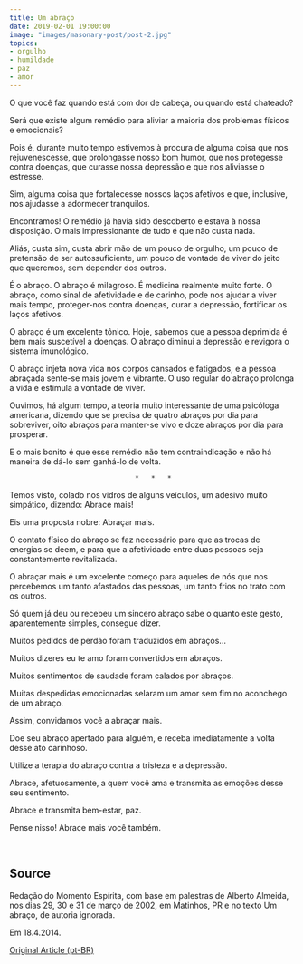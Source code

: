 ```yaml
---
title: Um abraço
date: 2019-02-01 19:00:00
image: "images/masonary-post/post-2.jpg"
topics: 
- orgulho
- humildade
- paz
- amor
---
```


O que você faz quando está com dor de cabeça, ou quando está chateado?

Será que existe algum remédio para aliviar a maioria dos problemas físicos e
emocionais?

Pois é, durante muito tempo estivemos à procura de alguma coisa que nos
rejuvenescesse, que prolongasse nosso bom humor, que nos protegesse contra
doenças, que curasse nossa depressão e que nos aliviasse o estresse.

Sim, alguma coisa que fortalecesse nossos laços afetivos e que, inclusive, nos
ajudasse a adormecer tranquilos.

Encontramos! O remédio já havia sido descoberto e estava à nossa disposição. O
mais impressionante de tudo é que não custa nada.

Aliás, custa sim, custa abrir mão de um pouco de orgulho, um pouco de pretensão
de ser autossuficiente, um pouco de vontade de viver do jeito que queremos, sem
depender dos outros.

É o abraço. O abraço é milagroso. É medicina realmente muito forte. O abraço,
como sinal de afetividade e de carinho, pode nos ajudar a viver mais tempo,
proteger-nos contra doenças, curar a depressão, fortificar os laços afetivos.

O abraço é um excelente tônico. Hoje, sabemos que a pessoa deprimida é bem mais
suscetível a doenças. O abraço diminui a depressão e revigora o sistema
imunológico.

O abraço injeta nova vida nos corpos cansados e fatigados, e a pessoa abraçada
sente-se mais jovem e vibrante. O uso regular do abraço prolonga a vida e
estimula a vontade de viver.

Ouvimos, há algum tempo, a teoria muito interessante de uma psicóloga
americana, dizendo que se precisa de quatro abraços por dia para sobreviver,
oito abraços para manter-se vivo e doze abraços por dia para prosperar.

E o mais bonito é que esse remédio não tem contraindicação e não há maneira de
dá-lo sem ganhá-lo de volta.

                                   *   *   *

Temos visto, colado nos vidros de alguns veículos, um adesivo muito simpático,
dizendo: Abrace mais!

Eis uma proposta nobre: Abraçar mais.

O contato físico do abraço se faz necessário para que as trocas de energias se
deem, e para que a afetividade entre duas pessoas seja constantemente
revitalizada.

O abraçar mais é um excelente começo para aqueles de nós que nos percebemos um
tanto afastados das pessoas, um tanto frios no trato com os outros.

Só quem já deu ou recebeu um sincero abraço sabe o quanto este gesto,
aparentemente simples, consegue dizer.

Muitos pedidos de perdão foram traduzidos em abraços...

Muitos dizeres eu te amo foram convertidos em abraços.

Muitos sentimentos de saudade foram calados por abraços.

Muitas despedidas emocionadas selaram um amor sem fim no aconchego de um
abraço.

Assim, convidamos você a abraçar mais.

Doe seu abraço apertado para alguém, e receba imediatamente a volta desse ato
carinhoso.

Utilize a terapia do abraço contra a tristeza e a depressão.

Abrace, afetuosamente, a quem você ama e transmita as emoções desse seu
sentimento.

Abrace e transmita bem-estar, paz.

Pense nisso! Abrace mais você também.

 
## Source
Redação do Momento Espírita, com base em palestras
de Alberto Almeida, nos dias 29, 30 e 31 de março
de 2002, em Matinhos, PR e no texto Um abraço, de
autoria ignorada.

Em 18.4.2014.

[Original Article (pt-BR)](http://momento.com.br/pt/ler_texto.php?id=4107)

